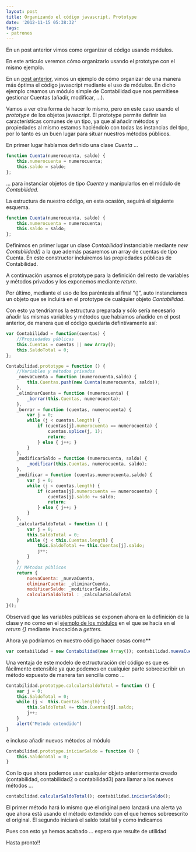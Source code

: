 ```yaml
---
layout: post
title: Organizando el código javascript. Prototype
date: '2012-11-15 05:38:32'
tags:
- patrones
---
```



En un post anterior vimos como organizar el código usando módulos.

En este artículo veremos cómo organizarlo usando el prototype con el mismo ejemplo.

En un [post anterior](http://www.yagoperez.com/Post/GetPostByCode/organizando_el_codigo_javascript_modulos), vimos un ejemplo de cómo organizar de una manera más óptima el código javascript mediante el uso de módulos. En dicho ejemplo creamos un módulo simple de Contabilidad que nos permitiese gestionar Cuentas (añadir, modificar, …).

Vamos a ver otra forma de hacer lo mismo, pero en este caso usando el *prototype* de los objetos javascript. El prototype permite definir las características comunes de un tipo, ya que al añadir métodos y propiedades al mismo estamos haciéndolo con todas las instancias del tipo, por lo tanto es un buen lugar para situar nuestros métodos públicos.

En primer lugar habíamos definido una clase *Cuenta* …

```javascript
function Cuenta(numerocuenta, saldo) {
    this.numerocuenta = numerocuenta;
    this.saldo = saldo;
};
```

… para instanciar objetos de tipo *Cuenta* y manipularlos en el módulo de *Contabilidad*.

La estructura de nuestro código, en esta ocasión, seguirá el siguiente esquema.

```javascript
function Cuenta(numerocuenta, saldo) {
    this.numerocuenta = numerocuenta;
    this.saldo = saldo;
};
```

Definimos en primer lugar un clase *Contabilidad* instanciable mediante *new Contabilidad()* a la que además pasaremos un array de cuentas de tipo Cuenta. En este constructor incluiremos las propiedades públicas de Contabilidad.

A continuación usamos el prototype para la definición del resto de variables y métodos privados y los exponemos mediante *return*.

Por último, mediante el uso de los paréntesis al final “()”, auto instanciamos un objeto que se incluirá en el prototype de cualquier objeto *Contabilidad*.

Con esto ya tendríamos la estructura preparada y sólo sería necesario añadir las mismas variables y métodos que habíamos añadido en el post anterior, de manera que el código quedaría defintívamente así:

```javascript
var Contabilidad = function(cuentas) {
    //Propiedades públicas
    this.Cuentas = cuentas || new Array();
    this.SaldoTotal = 0;
};

Contabilidad.prototype = function () {
    //Variables y métodos privados
    _nuevaCuenta = function (numerocuenta,saldo) {
        this.Cuentas.push(new Cuenta(numerocuenta, saldo));
    },
    _eliminarCuenta = function (numerocuenta) {
        _borrar(this.Cuentas, numerocuenta);
    },
    _borrar = function (cuentas, numerocuenta) {
        var j = 0;
        while (j < cuentas.length) {
            if (cuentas[j].numerocuenta == numerocuenta) {
                cuentas.splice(j, 1);
                return;
            } else { j++; }
        }
    },
    _modificarSaldo = function (numerocuenta, saldo) {
        _modificar(this.Cuentas, numerocuenta, saldo);
    },
    _modificar = function (cuentas,numerocuenta,saldo) {
        var j = 0;
        while (j < cuentas.length) {
            if (cuentas[j].numerocuenta == numerocuenta) {
                cuentas[j].saldo += saldo;
                return;
            } else { j++; }
        }
    },
    _calcularSaldoTotal = function () {
        var j = 0;
        this.SaldoTotal = 0;
        while (j < this.Cuentas.length) {
            this.SaldoTotal += this.Cuentas[j].saldo;
            j++;
        }
    }
    // Métodos públicos
    return {
        nuevaCuenta: _nuevaCuenta,
        eliminarCuenta: _eliminarCuenta,
        modificarSaldo: _modificarSaldo,
        calcularSaldoTotal : _calcularSaldoTotal
    }
}();
```

Observad que las variables públicas se exponen ahora en la definición de la clase y no como en el [ejemplo de los módulos](http://www.yagoperez.com/Post/GetPostByCode/organizando_el_codigo_javascript_modulos) en el que se hacía en el *return {}* mediante invocación a *getters.*

Ahora ya podríamos en nuestro código hacer cosas como**

```javascript
var contabilidad = new Contabilidad(new Array()); contabilidad.nuevaCuenta(111111, 100.00); contabilidad.nuevaCuenta(222222, 200.00); contabilidad.modificarSaldo(111111, 100.00); contabilidad.eliminarCuenta(111111); contabilidad.calcularSaldoTotal(); var contabilidad2 = new Contabilidad(new Array()); contabilidad2.nuevaCuenta(111111, 100.00); contabilidad2.nuevaCuenta(222222, 200.00); contabilidad2.nuevaCuenta(333333, 200.00); contabilidad2.nuevaCuenta(444444, 200.00); contabilidad2.modificarSaldo(111111, 1000.00); contabilidad2.eliminarCuenta(333333); contabilidad2.calcularSaldoTotal(); var contabilidad3 = new Contabilidad(new Array(new Cuenta(111111, 100.00), new Cuenta(222222, 200.00))); contabilidad3.nuevaCuenta(333333, 100.00); contabilidad3.calcularSaldoTotal();
```

Una ventaja de este modelo de estructuración del código es que es fácilmente extensible ya que podemos en cualquier parte sobreescribir un método expuesto de manera tan sencilla como ...

```javascript
Contabilidad.prototype.calcularSaldoTotal = function () {
    var j = 0;
    this.SaldoTotal = 0;
    while (j <  this.Cuentas.length) {
        this.SaldoTotal += this.Cuentas[j].saldo;
        j++;
    }
    alert("Metodo extendido")
}
```

e incluso añadir nuevos métodos al módulo

```javascript
Contabilidad.prototype.iniciarSaldo = function () {    
    this.SaldoTotal = 0;
}
```

Con lo que ahora podemos usar cualquier objeto anteriormente creado (contabilidad, contabilidad2 o contabilidad3) para llamar a los nuevos métodos ...

```javascript
contabilidad.calcularSaldoTotal(); contabilidad.iniciarSaldo();
```

El primer método hará lo mismo que el original pero lanzará una alerta ya que ahora está usando el método extendido con el que hemos sobreescrito el original. El segundo iniciará el saldo total tal y como indicamos

Pues con esto ya hemos acabado ... espero que resulte de utilidad

Hasta pronto!!


